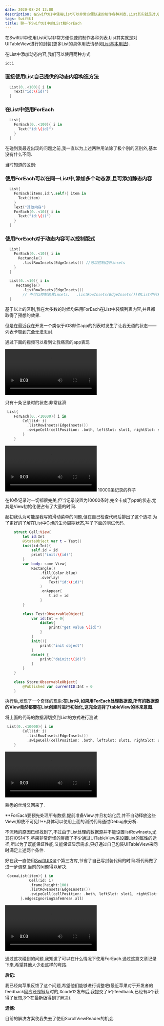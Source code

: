 ```yaml
---
date: 2020-08-24 12:00
description: 在SwiftUI中使用List可以非常方便快速的制作各种列表.List其实就是对UITableView进行的封装.
tags: SwiftUI
title: 聊一下SwiftUI中的List和ForEach
---
```


在SwiftUI中使用List可以非常方便快速的制作各种列表.List其实就是对UITableView进行的封装(更多List的具体用法请参阅[List基本用法](https://zhuanlan.zhihu.com/p/110749923)).

在List中添加动态内容,我们可以使用两种方式

```responser
id:1
```

### 直接使用List自己提供的动态内容构造方法 ###

```swift
  List(0..<100){ i in
    Text("id:\(id)")
  }
```

### 在List中使用ForEach ###

```swift
  List{
    ForEach(0..<100){ i in
      Text("id:\(id)")
    }
  }
```

在碰到我最近出现的问题之前,我一直以为上述两种用法除了极个别的区别外,基本没有什么不同.

当时知道的区别:

### 使用ForEach可以在同一List中,添加多个动态源,且可添加静态内容 ###

```swift
  List{
    ForEach(items,id:\.self){ item in
      Text(item)
    }
    Text("其他内容")
    ForEach(0..<10){ i in
      Text("id:\(i)")
    }
  }
```

### 使用ForEach对于动态内容可以控制版式 ###

```swift
  List{
    ForEach(0..<10){ i in
      Rectangle()
        .listRowInsets(EdgeInsets()) //可以控制边界insets
    }
  }
  
  List(0..<10){ i in
     Rectangle()
        .listRowInsets(EdgeInsets()) 
        // 不可以控制边界insets.   .listRowInsets(EdgeInsets())在List中只对静态内容有效
  }
```

基于以上的区别,我在大多数的时候均采用ForEach在List中装填列表内容,并且都取得了预想的效果.

但是在最近我在开发一个类似于iOS邮件app的列表时发生了让我无语的状态——列表卡顿到完全无法忍耐.

通过下面的视频可以看到让我痛苦的app表现

<video src="https://cdn.fatbobman.com/swiftui-list-foreach-10ForEach.mp4" controls = "controls"></video>

只有十条记录时的状态.非常丝滑

```swift
 List{
    ForEach(0..<10000){ i in
        Cell(id: i)
          .listRowInsets(EdgeInsets())
          .swipeCell(cellPosition: .both, leftSlot: slot1, rightSlot: slot1)
        }
    }
```

<video src="https://cdn.fatbobman.com/swiftui-list-foreach-10000MyList.mp4" controls = "controls"></video>
10000条记录的样子

在10条记录时一切都很完美,但当记录设置为10000条时,完全卡成了ppt的状态.尤其是View初始化便占有了大量的时间.

起初我认为可能是我写的滑动菜单的问题,但在自己检查代码后排出了这个选项.为了更好的了解在List中Cell的生命周期状态,写了下面的测试代码.

```swift
    struct Cell:View{
        let id:Int
        @StateObject var t = Test()
        init(id:Int){
            self.id = id
            print("init:\(id)")
        }
        var body: some View{
            Rectangle()
                .fill(Color.blue)
                .overlay(
                    Text("id:\(id)")
                )
                .onAppear{
                    t.id = id
                }
        }
        
        class Test:ObservableObject{
            var id:Int = 0{
                didSet{
                    print("get value \(id)")
                }
            }
            init(){
                print("init object")
            }
            deinit {
                print("deinit:\(id)")
            }
        }
    }
    
    class Store:ObservableObject{
        @Published var currentID:Int = 0
    }
```

执行后,发现了一个奇怪的现象:**在List中,如果用ForEach处理数据源,所有的数据源的View竟然都要在List创建时进行初始化,这完全违背了tableView的本来意图**.

将上面的代码的数据源切换到List的方式进行测试

```swift
 List(0..<10000){ i in
        Cell(id: i)
          .listRowInsets(EdgeInsets())
          .swipeCell(cellPosition: .both, leftSlot: slot1, rightSlot: slot1)
    }
```

<video src="https://cdn.fatbobman.com/swiftui-list-foreach-10000withoutForEach.mp4" controls = "controls"></video>

熟悉的丝滑又回来了.

**ForEach要预先处理所有数据,提前准备View.并且初始化后,并不自动释放这些View(即使不可见)!**具体可以使用上面的测试代码通过Debug来分析.

不流畅的原因已经找到了,不过由于List处理的数据源并不能设置listRowInsets,尤其在iOS14下,苹果非常奇怪的屏蔽了不少通过UITableView来设置List的属性的途径,所以为了既能保证性能,又能保证显示需求,只好通过自己包装UITableView来同时满足上述两个条件.

好在我一直使用[SwiftUIX](https://github.com/SwiftUIX/SwiftUIX)这个第三方库,节省了自己写封装代码的时间.将代码做了进一步调整,当前的问题得以解决.

```swift
 CocoaList(item){ i in
           Cell(id: i)
           .frame(height:100)
           .listRowInsets(EdgeInsets())
           .swipeCell(cellPosition: .both, leftSlot: slot1, rightSlot: slot1)
       }.edgesIgnoringSafeArea(.all)
```

<video src="https://cdn.fatbobman.com/swiftui-list-foreach-10000MyList.mp4" controls = "controls"></video>

通过这次碰到的问题,我知道了可以在什么情况下使用ForEach.通过这篇文章记录下来,希望其他人少走这样的弯路.

**后记:**

我已经向苹果反馈了这个问题,希望他们能够进行调整吧(最近苹果对于开发者的feedback回应还是挺及时的,Xcode12发布后,我提交了5个feedback,已经有4个获得了反馈,3个在最新版得到了解决).

**遗憾:**

目前的解决方案使我失去了使用ScrollViewReader的机会.
